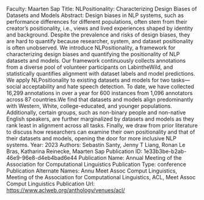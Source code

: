 Faculty: Maarten Sap
Title: NLPositionality: Characterizing Design Biases of Datasets and Models
Abstract: Design biases in NLP systems, such as performance differences for different populations, often stem from their creator’s positionality, i.e., views and lived experiences shaped by identity and background. Despite the prevalence and risks of design biases, they are hard to quantify because researcher, system, and dataset positionality is often unobserved. We introduce NLPositionality, a framework for characterizing design biases and quantifying the positionality of NLP datasets and models. Our framework continuously collects annotations from a diverse pool of volunteer participants on LabintheWild, and statistically quantifies alignment with dataset labels and model predictions. We apply NLPositionality to existing datasets and models for two tasks—social acceptability and hate speech detection. To date, we have collected 16,299 annotations in over a year for 600 instances from 1,096 annotators across 87 countries.We find that datasets and models align predominantly with Western, White, college-educated, and younger populations. Additionally, certain groups, such as non-binary people and non-native English speakers, are further marginalized by datasets and models as they rank least in alignment across all tasks. Finally, we draw from prior literature to discuss how researchers can examine their own positionality and that of their datasets and models, opening the door for more inclusive NLP systems.
Year: 2023
Authors: Sebastin Santy, Jenny T Liang, Ronan Le Bras, Katharina Reinecke, Maarten Sap
Publication ID: 1e33b3be-b2ab-46e9-96e8-d4eb4bad6e44
Publication Name: Annual Meeting of the Association for Computational Linguistics
Publication Type: conference
Publication Alternate Names: Annu Meet Assoc Comput Linguistics, Meeting of the Association for Computational Linguistics, ACL, Meet Assoc Comput Linguistics
Publication Url: https://www.aclweb.org/anthology/venues/acl/
